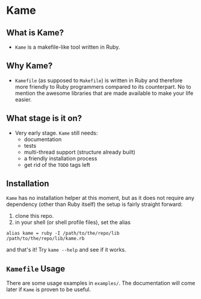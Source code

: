 
# Kame

## What is Kame?
* `Kame` is a makefile-like tool written in Ruby.

## Why Kame?
* `Kamefile` (as supposed to `Makefile`) is written in Ruby and therefore more 
friendly to Ruby programmers compared to its counterpart. No to mention the
awesome libraries that are made available to make your life easier.

## What stage is it on?
* Very early stage. `Kame` still needs:
  * documentation
  * tests
  * multi-thread support (structure already built)
  * a friendly installation process
  * get rid of the `TODO` tags left

## Installation
`Kame` has no installation helper at this moment, but as it does not require
any dependency (other than Ruby itself) the setup is fairly straight forward:

1. clone this repo.
2. in your shell (or shell profile files), set the alias
  ```
  alias kame = ruby -I /path/to/the/repo/lib /path/to/the/repo/lib/kame.rb
  ```

and that's it! Try `kame --help` and see if it works.

## `Kamefile` Usage
There are some usage examples in `examples/`. The documentation will come later
if `Kame` is proven to be useful.

